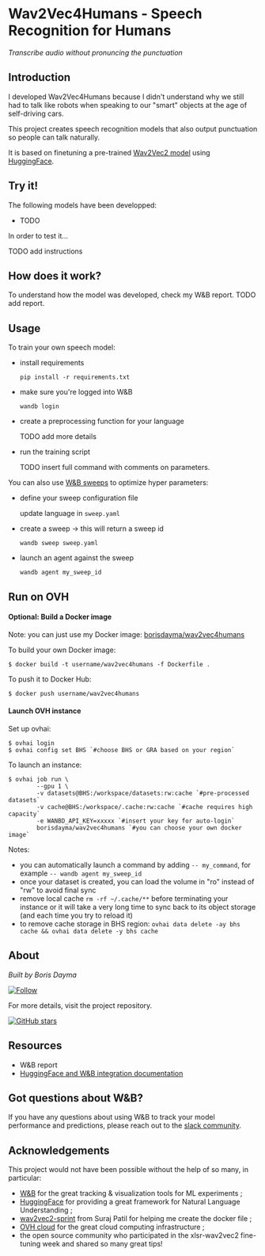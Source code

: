 # Wav2Vec4Humans - Speech Recognition for Humans

*Transcribe audio without pronuncing the punctuation*

## Introduction

I developed Wav2Vec4Humans because I didn't understand why we still had to talk like robots when speaking to our "smart" objects at the age of self-driving cars.

This project creates speech recognition models that also output punctuation so people can talk naturally.

It is based on finetuning a pre-trained [Wav2Vec2 model](https://arxiv.org/abs/2006.11477) using [HuggingFace](https://huggingface.co/).

## Try it!

The following models have been developped:

- TODO

In order to test it…

TODO add instructions

## How does it work?

To understand how the model was developed, check my W&B report. TODO add report.

## Usage

To train your own speech model:

* install requirements

  `pip install -r requirements.txt`

* make sure you're logged into W&B

  `wandb login`

* create a preprocessing function for your language

  TODO add more details

* run the training script

  TODO insert full command with comments on parameters.

You can also use [W&B sweeps](https://docs.wandb.ai/) to optimize hyper parameters:

* define your sweep configuration file

  update language in `sweep.yaml`

* create a sweep -> this will return a sweep id

  `wandb sweep sweep.yaml`

* launch an agent against the sweep

  `wandb agent my_sweep_id`

## Run on OVH

#### Optional: Build a Docker image

Note: you can just use my Docker image: [borisdayma/wav2vec4humans](https://hub.docker.com/r/borisdayma/wav2vec4humans)

To build your own Docker image:

```
$ docker build -t username/wav2vec4humans -f Dockerfile .
```

To push it to Docker Hub:

```
$ docker push username/wav2vec4humans
```

#### Launch OVH instance

Set up ovhai:
```
$ ovhai login
$ ovhai config set BHS `#choose BHS or GRA based on your region`
```

To launch an instance:
```
$ ovhai job run \
        --gpu 1 \
        -v datasets@BHS:/workspace/datasets:rw:cache `#pre-processed datasets`
        -v cache@BHS:/workspace/.cache:rw:cache `#cache requires high capacity`
        -e WANBD_API_KEY=xxxxx `#insert your key for auto-login`
        borisdayma/wav2vec4humans `#you can choose your own docker image`
```

Notes:

* you can automatically launch a command by adding `-- my_command`, for example `-- wandb agent my_sweep_id`
* once your dataset is created, you can load the volume in "ro" instead of "rw" to avoid final sync
* remove local cache `rm -rf ~/.cache/**` before terminating your instance or it will take a very long time to sync back to its object storage (and each time you try to reload it)
* to remove cache storage in BHS region: `ovhai data delete -ay bhs cache && ovhai data delete -y bhs cache`

## About

*Built by Boris Dayma*

[![Follow](https://img.shields.io/twitter/follow/borisdayma?style=social)](https://twitter.com/intent/follow?screen_name=borisdayma)

For more details, visit the project repository.

[![GitHub stars](https://img.shields.io/github/stars/borisdayma/huggingtweets?style=social)](https://github.com/borisdayma/huggingtweets)

## Resources

* W&B report
* [HuggingFace and W&B integration documentation](https://docs.wandb.com/library/integrations/huggingface)

## Got questions about W&B?

If you have any questions about using W&B to track your model performance and predictions, please reach out to the [slack community](http://bit.ly/wandb-forum).

## Acknowledgements

This project would not have been possible without the help of so many, in particular:

* [W&B](http://docs.wandb.com/) for the great tracking & visualization tools for ML experiments ;
* [HuggingFace](https://huggingface.co/) for providing a great framework for Natural Language Understanding ;
* [wav2vec2-sprint](https://github.com/patil-suraj/wav2vec2-sprint) from Suraj Patil for helping me create the docker file ;
* [OVH cloud](https://www.ovh.com/) for the great cloud computing infrastructure ;
* the open source community who participated in the xlsr-wav2vec2 fine-tuning week and shared so many great tips!
